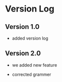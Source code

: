 # Version Log

## Version 1.0
+ added version log

## Version 2.0
+ we added new feature
* corrected grammer